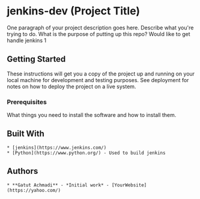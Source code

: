 # jenkins-dev (Project Title)

One paragraph of your project description goes here. Describe what you're trying to do.
What is the purpose of putting up this repo?
Would like to get handle jenkins
1

## Getting Started

These instructions will get you a copy of the project up and running on your local machine
for development and testing purposes. See deployment for notes on how to deploy the project
on a live system.

### Prerequisites

What things you need to install the software and how to install them.

## Built With

    * [jenkins](https://www.jenkins.com/)
    * [Python](https://www.python.org/) - Used to build jenkins

## Authors

    * **Gatut Achmadi** - *Initial work* - [YourWebsite](https://yahoo.com/)
